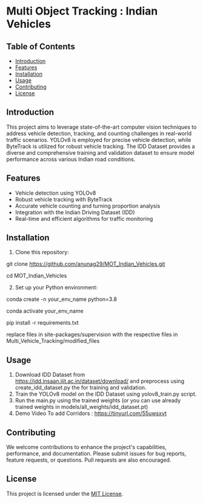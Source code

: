 # Multi Object Tracking : Indian Vehicles

## Table of Contents

- [Introduction](#introduction)
- [Features](#features)
- [Installation](#installation)
- [Usage](#usage)
- [Contributing](#contributing)
- [License](#license)

## Introduction

This project aims to leverage state-of-the-art computer vision techniques to address vehicle detection, tracking, and counting challenges in real-world traffic scenarios. YOLOv8 is employed for precise vehicle detection, while ByteTrack is utilized for robust vehicle tracking. The IDD Dataset provides a diverse and comprehensive training and validation dataset to ensure model performance across various Indian road conditions.

## Features

- Vehicle detection using YOLOv8
- Robust vehicle tracking with ByteTrack
- Accurate vehicle counting and turning proportion analysis
- Integration with the Indian Driving Dataset (IDD)
- Real-time and efficient algorithms for traffic monitoring

## Installation

1. Clone this repository:

git clone https://github.com/anunag29/MOT_Indian_Vehicles.git

cd MOT_Indian_Vehicles

2. Set up your Python environment:

conda create -n your_env_name python=3.8

conda activate your_env_name

pip install -r requirements.txt

replace files in site-packages/supervision with the respective files in Multi_Vehicle_Tracking/modified_files

## Usage

1. Download IDD Dataset from https://idd.insaan.iiit.ac.in/dataset/download/ and preprocess using create_idd_dataset.py the for training and validation.
2. Train the YOLOv8 model on the IDD Dataset using yolov8_train.py script.
3. Run the main.py using the trained weights (or you can use already trained weights in models/all_weights/idd_dataset.pt)
4. Demo Video To add Corridors : https://tinyurl.com/55uwsxvt

## Contributing

We welcome contributions to enhance the project's capabilities, performance, and documentation. Please submit issues for bug reports, feature requests, or questions. Pull requests are also encouraged.

## License

This project is licensed under the [MIT License](LICENSE).
